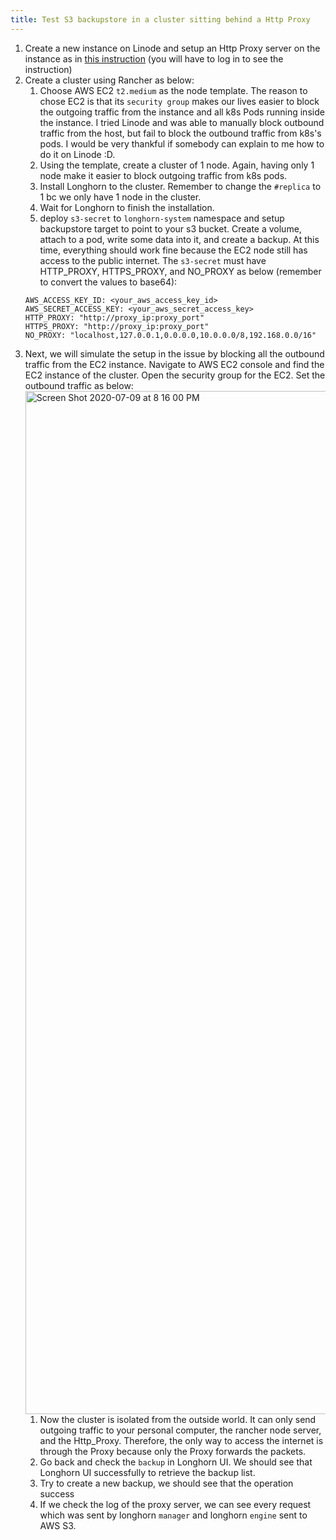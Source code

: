 ```yaml
---
title: Test S3 backupstore in a cluster sitting behind a Http Proxy
---
```

1. Create a new instance on Linode and setup an Http Proxy server on the instance as in [this instruction](https://rancher.atlassian.net/wiki/spaces/EN/pages/92831879/Proxy+Setup) (you will have to log in to see the instruction)
1. Create a cluster using Rancher as below:
     1. Choose AWS EC2 `t2.medium` as the node template. The reason to chose EC2 is that its `security group` makes our lives easier to block the outgoing traffic from the instance and all k8s Pods running inside the instance. I tried Linode and was able to manually block outbound traffic from the host, but fail to block the outbound traffic from k8s's pods. I would be very thankful if somebody can explain to me how to do it on Linode :D.
     1. Using the template, create a cluster of 1 node. Again, having only 1 node make it easier to block outgoing traffic from k8s pods.
     1. Install Longhorn to the cluster. Remember to change the `#replica` to 1 bc we only have 1 node in the cluster.
     1. Wait for Longhorn to finish the installation.
     1. deploy `s3-secret` to `longhorn-system` namespace and setup backupstore target to point to your s3 bucket. Create a volume, attach to a pod, write some data into it, and create a backup. At this time, everything should work fine because the EC2 node still has access to the public internet. The `s3-secret` must have HTTP_PROXY, HTTPS_PROXY, and NO_PROXY as below (remember to convert the values to base64):
    ```shell
    AWS_ACCESS_KEY_ID: <your_aws_access_key_id>
    AWS_SECRET_ACCESS_KEY: <your_aws_secret_access_key>
    HTTP_PROXY: "http://proxy_ip:proxy_port"
    HTTPS_PROXY: "http://proxy_ip:proxy_port"
    NO_PROXY: "localhost,127.0.0.1,0.0.0.0,10.0.0.0/8,192.168.0.0/16"
    ```
1. Next, we will simulate the setup in the issue by blocking all the outbound traffic from the EC2 instance. Navigate to AWS EC2 console and find the EC2 instance of the cluster. Open the security group for the EC2. Set the outbound traffic as below:<img width="1637" alt="Screen Shot 2020-07-09 at 8 16 00 PM" src="https://user-images.githubusercontent.com/22139961/87112575-0ca3eb80-c221-11ea-86ef-91ed5f8384cc.png">
     1. Now the cluster is isolated from the outside world. It can only send outgoing traffic to your personal computer, the rancher node server, and the Http_Proxy. Therefore, the only way to access the internet is through the Proxy because only the Proxy forwards the packets.
     1. Go back and check the `backup` in Longhorn UI. We should see that Longhorn UI successfully to retrieve the backup list.
     1. Try to create a new backup, we should see that the operation success
     1. If we check the log of the proxy server, we can see every request which was sent by longhorn `manager` and longhorn `engine` sent to AWS S3.
